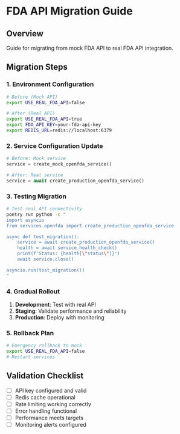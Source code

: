 # FDA API Migration Guide

## Overview
Guide for migrating from mock FDA API to real FDA API integration.

## Migration Steps

### 1. Environment Configuration
```bash
# Before (Mock API)
export USE_REAL_FDA_API=false

# After (Real API)
export USE_REAL_FDA_API=true
export FDA_API_KEY=your-fda-api-key
export REDIS_URL=redis://localhost:6379
```

### 2. Service Configuration Update
```python
# Before: Mock service
service = create_mock_openfda_service()

# After: Real service
service = await create_production_openfda_service()
```

### 3. Testing Migration
```bash
# Test real API connectivity
poetry run python -c "
import asyncio
from services.openfda import create_production_openfda_service

async def test_migration():
    service = await create_production_openfda_service()
    health = await service.health_check()
    print(f'Status: {health[\"status\"]}')
    await service.close()

asyncio.run(test_migration())
"
```

### 4. Gradual Rollout
1. **Development**: Test with real API
2. **Staging**: Validate performance and reliability
3. **Production**: Deploy with monitoring

### 5. Rollback Plan
```bash
# Emergency rollback to mock
export USE_REAL_FDA_API=false
# Restart services
```

## Validation Checklist
- [ ] API key configured and valid
- [ ] Redis cache operational
- [ ] Rate limiting working correctly
- [ ] Error handling functional
- [ ] Performance meets targets
- [ ] Monitoring alerts configured